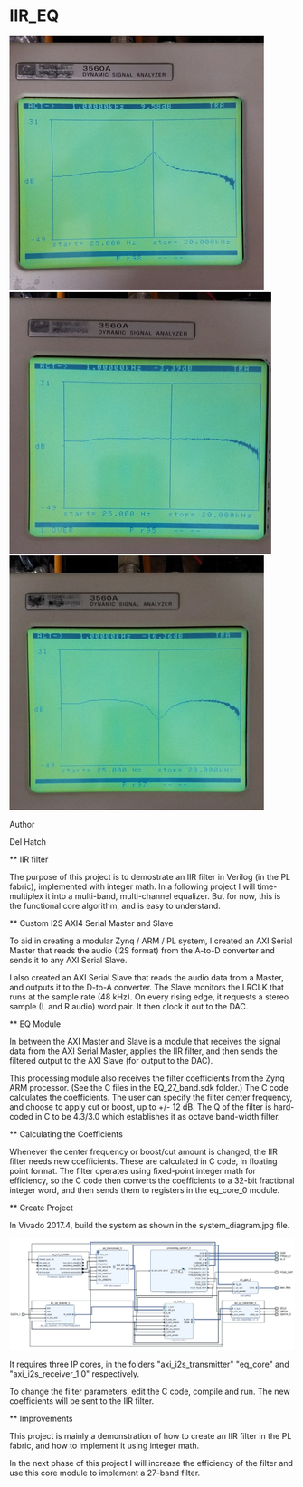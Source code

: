 # IIR_EQ

![screenshot](https://github.com/delhatch/IIR_EQ/blob/master/boost.jpg)
![screenshot](https://github.com/delhatch/IIR_EQ/blob/master/flat.jpg)
![screenshot](https://github.com/delhatch/IIR_EQ/blob/master/cut.jpg)

Author

Del Hatch

** IIR filter

The purpose of this project is to demostrate an IIR filter in Verilog (in the PL fabric), implemented with integer math. In a following project I will time-multiplex it into a multi-band, multi-channel equalizer. But for now, this is the functional core algorithm, and is easy to understand.

** Custom I2S AXI4 Serial Master and Slave

To aid in creating a modular Zynq / ARM / PL system, I created an AXI Serial Master that reads the audio (I2S format) from the A-to-D converter and sends it to any AXI Serial Slave.

I also created an AXI Serial Slave that reads the audio data from a Master, and outputs it to the D-to-A converter. The Slave monitors the LRCLK that runs at the sample rate (48 kHz). On every rising edge, it requests a stereo sample (L and R audio) word pair. It then clock it out to the DAC.

** EQ Module

In between the AXI Master and Slave is a module that receives the signal data from the AXI Serial Master, applies the IIR filter, and then sends the filtered output to the AXI Slave (for output to the DAC).

This processing module also receives the filter coefficients from the Zynq ARM processor. (See the C files in the EQ_27_band.sdk folder.) The C code calculates the coefficients. The user can specify the filter center frequency, and choose to apply cut or boost, up to +/- 12 dB. The Q of the filter is hard-coded in C to be 4.3/3.0 which establishes it as octave band-width filter.

** Calculating the Coefficients

Whenever the center frequency or boost/cut amount is changed, the IIR filter needs new coefficients. These are calculated in C code, in floating point format. The filter operates using fixed-point integer math for efficiency, so the C code then converts the coefficients to a 32-bit fractional integer word, and then sends them to registers in the eq_core_0 module.

** Create Project

In Vivado 2017.4, build the system as shown in the system_diagram.jpg file.

![system diagram](https://github.com/delhatch/IIR_EQ/blob/master/system_architecture_v2.JPG)

It requires three IP cores, in the folders "axi_i2s_transmitter" "eq_core" and "axi_i2s_receiver_1.0" respectively.

To change the filter parameters, edit the C code, compile and run. The new coefficients will be sent to the IIR filter.

** Improvements

This project is mainly a demonstration of how to create an IIR filter in the PL fabric, and how to implement it using integer math.

In the next phase of this project I will increase the efficiency of the filter and use this core module to implement a 27-band filter.




